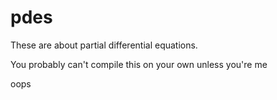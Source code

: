 # pdes
These are about partial differential equations. 

You probably can't compile this on your own unless you're me 

oops
